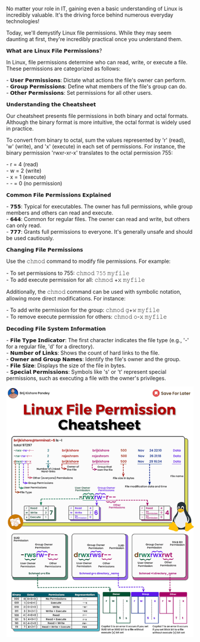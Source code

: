No matter your role in IT, gaining even a basic understanding of Linux is incredibly valuable. It's the driving force behind numerous everyday technologies!  
  
Today, we'll demystify Linux file permissions. While they may seem daunting at first, they're incredibly practical once you understand them.  
  
𝗪𝗵𝗮𝘁 𝗮𝗿𝗲 𝗟𝗶𝗻𝘂𝘅 𝗙𝗶𝗹𝗲 𝗣𝗲𝗿𝗺𝗶𝘀𝘀𝗶𝗼𝗻𝘀?  
  
In Linux, file permissions determine who can read, write, or execute a file. These permissions are categorized as follows:  
  
\- 𝗨𝘀𝗲𝗿 𝗣𝗲𝗿𝗺𝗶𝘀𝘀𝗶𝗼𝗻𝘀: Dictate what actions the file's owner can perform.  
\- 𝗚𝗿𝗼𝘂𝗽 𝗣𝗲𝗿𝗺𝗶𝘀𝘀𝗶𝗼𝗻𝘀: Define what members of the file's group can do.  
\- 𝗢𝘁𝗵𝗲𝗿 𝗣𝗲𝗿𝗺𝗶𝘀𝘀𝗶𝗼𝗻𝘀: Set permissions for all other users.  
  
𝗨𝗻𝗱𝗲𝗿𝘀𝘁𝗮𝗻𝗱𝗶𝗻𝗴 𝘁𝗵𝗲 𝗖𝗵𝗲𝗮𝘁𝘀𝗵𝗲𝗲𝘁  
  
Our cheatsheet presents file permissions in both binary and octal formats. Although the binary format is more intuitive, the octal format is widely used in practice.  
  
To convert from binary to octal, sum the values represented by 'r' (read), 'w' (write), and 'x' (execute) in each set of permissions. For instance, the binary permission 'rwxr-xr-x' translates to the octal permission 755:  
  
\- r = 4 (read)  
\- w = 2 (write)  
\- x = 1 (execute)  
\- - = 0 (no permission)  
  
𝗖𝗼𝗺𝗺𝗼𝗻 𝗙𝗶𝗹𝗲 𝗣𝗲𝗿𝗺𝗶𝘀𝘀𝗶𝗼𝗻𝘀 𝗘𝘅𝗽𝗹𝗮𝗶𝗻𝗲𝗱  
  
\- 𝟳𝟱𝟱: Typical for executables. The owner has full permissions, while group members and others can read and execute.  
\- 𝟲𝟰𝟰: Common for regular files. The owner can read and write, but others can only read.  
\- 𝟳𝟳𝟳: Grants full permissions to everyone. It's generally unsafe and should be used cautiously.  
  
𝗖𝗵𝗮𝗻𝗴𝗶𝗻𝗴 𝗙𝗶𝗹𝗲 𝗣𝗲𝗿𝗺𝗶𝘀𝘀𝗶𝗼𝗻𝘀  
  
Use the 𝚌𝚑𝚖𝚘𝚍 command to modify file permissions. For example:  
  
\- To set permissions to 755: 𝚌𝚑𝚖𝚘𝚍 𝟽𝟻𝟻 𝚖𝚢𝚏𝚒𝚕𝚎  
\- To add execute permission for all: 𝚌𝚑𝚖𝚘𝚍 +𝚡 𝚖𝚢𝚏𝚒𝚕𝚎  
  
Additionally, the 𝚌𝚑𝚖𝚘𝚍 command can be used with symbolic notation, allowing more direct modifications. For instance:  
  
\- To add write permission for the group: 𝚌𝚑𝚖𝚘𝚍 𝚐+𝚠 𝚖𝚢𝚏𝚒𝚕𝚎  
\- To remove execute permission for others: 𝚌𝚑𝚖𝚘𝚍 𝚘-𝚡 𝚖𝚢𝚏𝚒𝚕𝚎  
  
𝗗𝗲𝗰𝗼𝗱𝗶𝗻𝗴 𝗙𝗶𝗹𝗲 𝗦𝘆𝘀𝘁𝗲𝗺 𝗜𝗻𝗳𝗼𝗿𝗺𝗮𝘁𝗶𝗼𝗻  
  
\- 𝗙𝗶𝗹𝗲 𝗧𝘆𝗽𝗲 𝗜𝗻𝗱𝗶𝗰𝗮𝘁𝗼𝗿: The first character indicates the file type (e.g., '-' for a regular file, 'd' for a directory).  
\- 𝗡𝘂𝗺𝗯𝗲𝗿 𝗼𝗳 𝗟𝗶𝗻𝗸𝘀: Shows the count of hard links to the file.  
\- 𝗢𝘄𝗻𝗲𝗿 𝗮𝗻𝗱 𝗚𝗿𝗼𝘂𝗽 𝗡𝗮𝗺𝗲𝘀: Identify the file's owner and the group.  
\- 𝗙𝗶𝗹𝗲 𝗦𝗶𝘇𝗲: Displays the size of the file in bytes.  
\- 𝗦𝗽𝗲𝗰𝗶𝗮𝗹 𝗣𝗲𝗿𝗺𝗶𝘀𝘀𝗶𝗼𝗻𝘀: Symbols like 's' or 't' represent special permissions, such as executing a file with the owner's privileges.

![](media/20240209085008.png)
